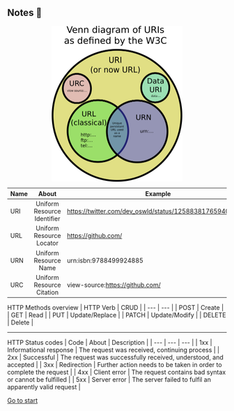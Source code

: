 ## Notes :memo:

<img src="venn-diagram.png" alt="venn-diagram" style="width:300px; display: block; margin: 0 auto;"/>

<center>

| Name | About | Example | 
| -- | :-: | -- |
| URI | Uniform Resource Identifier | https://twitter.com/dev_oswld/status/1258838176594038787 |
| URL | Uniform Resource Locator | https://github.com/ |
| URN | Uniform Resource Name | urn:isbn:9788499924885 |
| URC | Uniform Resource Citation | view-source:https://github.com/ | 

</center>

HTTP Methods overview 
| HTTP Verb | CRUD |
| --- | --- |
| POST | Create |
| GET | Read | 
| PUT | Update/Replace |
| PATCH | Update/Modify | 
| DELETE | Delete | 

---

HTTP Status codes
| Code | About | Description | 
| --- | --- | --- |
| 1xx | Informational response | The request was received, continuing process | 
| 2xx | Successful | The request was successfully received, understood, and accepted |
| 3xx | Redirection  | Further action needs to be taken in order to complete the request |
| 4xx | Client error | The request contains bad syntax or cannot be fulfilled |
| 5xx | Server error | The server failed to fulfil an apparently valid request |

[Go to start](.././README.md)